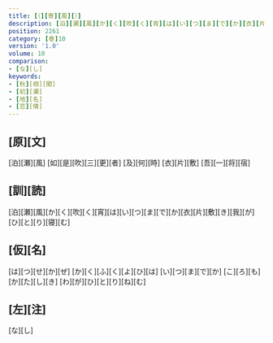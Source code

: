 ```yaml
---
title: [（][寄][風][）]
description: [泊][瀬][風][か][く][吹][く][宵][は][い][つ][ま][で][か][衣][片][敷][き][我][が][ひ][と][り][寝][む]
position: 2261
category: [巻]10
version: '1.0'
volume: 10
comparison:
- [な][し]
keywords:
- [秋][相][聞]
- [初][瀬]
- [地][名]
- [恋][情]
---
```


## [原][文]

[泊][瀬][風] [如][是][吹][三][更][者] [及][何][時] [衣][片][敷] [吾][一][将][宿]

## [訓][読]

[泊][瀬][風][か][く][吹][く][宵][は][い][つ][ま][で][か][衣][片][敷][き][我][が][ひ][と][り][寝][む]

## [仮][名]

[は][つ][せ][か][ぜ] [か][く][ふ][く][よ][ひ][は] [い][つ][ま][で][か] [こ][ろ][も][か][た][し][き] [わ][が][ひ][と][り][ね][む]

## [左][注]

[な][し]
